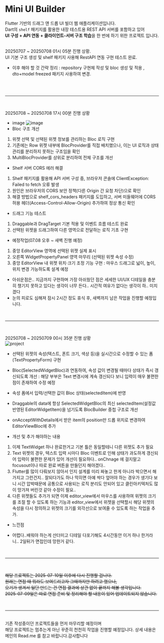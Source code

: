 # Mini UI Builder


Flutter 기반의 드래그 앤 드롭 UI 빌더 웹 애플리케이션입니다. <br/>
Dart의 `shelf` 패키지를 활용한 내장 테스트용 REST API 서버를 포함하고 있어  <br/>
**UI 구성 + API 연동 + 클라이언트-서버 구조 학습**을 한 번에 하기 위한 프로젝트 입니다. <br/><br/>

20250707 ~ 20250708 01시 05분 진행 상황.<br/>
UI 기본 구조 생성 및 shelf 패키지 사용해 RestAPI 연동 구현 테스트 완료.<br/>
- 이후 해야 할 것 간략 정리 : repository 구현체 작성 및 bloc 생성 및 적용 , dto+model freezed 패키지 사용하여 변경.<br/><br/>

<br/><hr/><br/>

20250708 ~ 20250708 17시 00분 진행 상황 <br/>
* image
![image](https://github.com/user-attachments/assets/36e153d1-5c11-4f77-b8b8-6e5304ae4a92)
* Bloc 구조 개선
 1. 위젯 선택 및 선택된 위젯 정보를 관리하는 Bloc 로직 구현
 2. 기존에는 Row 위젯 내부에 BlocProvider를 직접 배치했으나, 이는 UI 로직과 상태 관리를 분리하지 못하는 구조임을 확인
 3. MultiBlocProvider를 상위로 분리하여 전체 구조를 개선

* Shelf 서버 CORS 에러 해결
 1. Shelf 패키지를 활용해 API 서버 구성 중, 브라우저 콘솔에 ClientException: Failed to fetch 오류 발생
 2. 원인은 브라우저의 CORS 보안 정책(다른 Origin 간 요청 차단)으로 확인
 3. 해결 방법으로 shelf_cors_headers 패키지를 도입하고, 서버 미들웨어에 CORS 허용 헤더(Access-Control-Allow-Origin) 추가하여 정상 통신 확인

* 드래그 기능 테스트
 1. Draggable과 DragTarget 기본 적용 및 이벤트 흐름 테스트 완료
 2. 선택된 위젯을 드래그하여 다른 영역으로 전달하는 로직 기초 구현
   
* 예정작업(07.08 오후 ~ 새벽 진행 예정)
 1. 중앙 EditorView 영역에 선택된 위젯 실제 표시
 2. 오른쪽 WidgetPropertyPanel 영역 마무리 (선택된 위젯 속성 수정)
 3. 중앙 EditorView 내 위젯 위치·크기 조정 기능 구현 : 마우스 드래그로 넓이, 높이, 위치 변경 가능하도록 설계 예정
     
* 아쉬운점은.. 지금까지 구현하며 가장 아쉬웠던 점은 세세한 UI/UX 디테일을 충분히 챙기지 못하고 있다는 생각이 너무 든다.. 시간적 여유가 없다는 생각이 하.. 미치겠다
* 눈의 피로도 심해져 잠시 2시간 정도 휴식 후, 새벽까지 남은 작업을 진행할 예정입니다.

<br/><hr/><br/>

20250708 ~ 20250709 00시 35분 진행 상황 <br/>
![project](https://github.com/user-attachments/assets/9b0ac438-ec16-4048-9f96-ed9d8db2fbff)

* 선택된 위젯의 속성(텍스트, 폰트 크기, 색상 등)을 실시간으로 수정할 수 있는 폼(TextPropertyForm) 구현
* Bloc(SelectedWidgetBloc)과 연동하여, 속성 값이 변경될 때마다 상태가 즉시 갱신되도록 개선 : 해당 부부은 Text 변경시에 계속 갱신되다 보니 입력이 매우 불편한점이 존재하여 수정 예정
* 속성 폼에서 입력/선택한 값이 Bloc 상태(selectedItem)에 반영
* Draggable의 data에 항상 SelectedWidgetBloc의 최신 selectedItem(설정값 반영된 EditorWidgetItem)을 넘기도록 BlocBuilder 중첩 구조로 개선
* onAcceptWithDetails에서 받은 item의 position만 드롭 위치로 변경하여 EditorViewBloc에 추가

* 개선 및 추가 해야하는 내용
1. 이제 TextWidget 하나 완료한거고 기본 틀은 동일할테니 다른 위젯도 추가 필요
2. Text 위젯의 경우, 텍스트 입력 시마다 Bloc 이벤트로 인해 상태가 과도하게 갱신되어 입력이 불편한 문제가 있어 개선이 필요하다.. onChnage 에 걸지말고 focusout이나 따로 완료 버튼을 만들던지 해야겠다..
3. Flutter를 많이 다뤄보지 않아서 인지 설계를 미리 짜놓고 한게 아니라 박으면서 해가지고 그런건지.. 잘되다가도 하나 막히면 아예 싹다 엎어야 하는 경우가 생기다 보니 시간 압박때문에 공통으로 사용되는 로직 분리도 안되어 있고 클린아키텍처도 많이 망가져 버린것 같아 수정이 필요..
4. 다른 위젯들도 추가가 되면 이제 editor_view에서 마우스를 사용하여 위젯의 크기를 조절 할 수 있도록 하는 기능과 editor_view에서 위젯을 선택할시 해당 위젯의 속성을 다시 정의하고 위젯의 크기를 외각선으로 보여줄 수 있도록 하는 작업을 추가.

* 느낀점
- 어렵다..배워야 하는게 산더미고 디테일 다포기해도 4시간동안 이거 하나 한거라니.. 2일뒤가 면접인데 망한거 같다.

<br/><hr/><br/>

~~해당 프로젝트는 2025-07-10일 이후에 다시 진행할 겁니다.  
원래는 면접 때 뭐라도 보여드리고자 그때까지만 하려고 했으나,  
오기가 생겨서 일단 만드는 건 면접 결과에 상관 없이 끝까지 해볼 생각입니다.  
2025-07-09일은 따로 면접 준비 및 정리해야 할 내용이 있어 업데이트되지 않습니다.~~

<br/><hr/><br/>
기존 작성중이던 프로젝트들을 먼저 마무리할 예정이며 <br/>
해당 프로젝트는 멈추는게 아닌 꾸준히 천천히 작업을 진행할 예정입니다. 상세 내용은 메인의 Read.me 를 참고 바랍니다.감사합니다<br/> 

